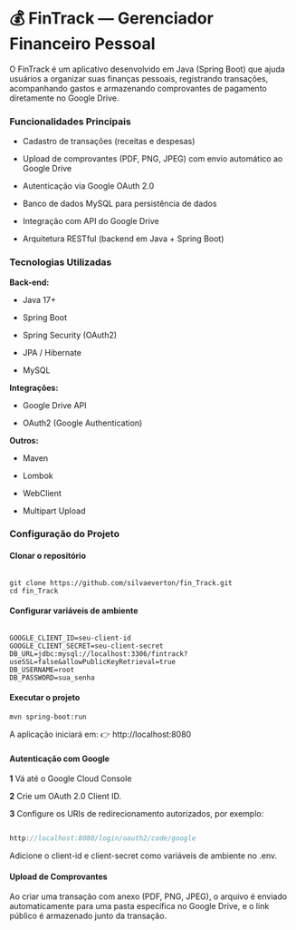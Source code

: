 # 💰 FinTrack — Gerenciador Financeiro Pessoal

O FinTrack é um aplicativo desenvolvido em Java (Spring Boot) que ajuda usuários a organizar suas finanças pessoais, registrando transações, acompanhando gastos e armazenando comprovantes de pagamento diretamente no Google Drive.

###   Funcionalidades Principais

* Cadastro de transações (receitas e despesas)

* Upload de comprovantes (PDF, PNG, JPEG) com envio automático ao Google Drive

* Autenticação via Google OAuth 2.0

* Banco de dados MySQL para persistência de dados

* Integração com API do Google Drive

* Arquitetura RESTful (backend em Java + Spring Boot)

### Tecnologias Utilizadas
**Back-end:**
* Java 17+

* Spring Boot

* Spring Security (OAuth2)

* JPA / Hibernate

* MySQL

**Integrações:**

* Google Drive API

* OAuth2 (Google Authentication)

**Outros:**

* Maven

* Lombok

* WebClient

* Multipart Upload

### Configuração do Projeto

#### Clonar o repositório
```

git clone https://github.com/silvaeverton/fin_Track.git
cd fin_Track
```
#### Configurar variáveis de ambiente
```

GOOGLE_CLIENT_ID=seu-client-id
GOOGLE_CLIENT_SECRET=seu-client-secret
DB_URL=jdbc:mysql://localhost:3306/fintrack?useSSL=false&allowPublicKeyRetrieval=true
DB_USERNAME=root
DB_PASSWORD=sua_senha
```

#### Executar o projeto

```
mvn spring-boot:run
```
A aplicação iniciará em:
👉 http://localhost:8080

#### Autenticação com Google

**1** Vá até o Google Cloud Console

**2** Crie um OAuth 2.0 Client ID.

**3** Configure os URIs de redirecionamento autorizados, por exemplo:
```Java

http://localhost:8080/login/oauth2/code/google

```
Adicione o client-id e client-secret como variáveis de ambiente no .env.

#### Upload de Comprovantes

Ao criar uma transação com anexo (PDF, PNG, JPEG), o arquivo é enviado automaticamente para uma pasta específica no Google Drive, e o link público é armazenado junto da transação.

